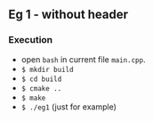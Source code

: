 ## Eg 1 - without header
### Execution
* open `bash` in current file `main.cpp`.
* `$ mkdir build`
* `$ cd build`
* `$ cmake ..`
* `$ make`
* `$ ./eg1` (just for example)
